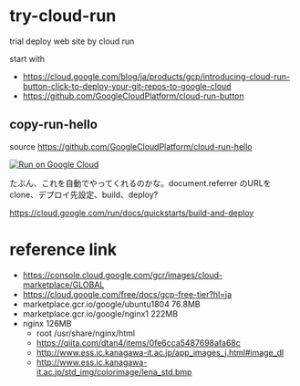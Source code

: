# try-cloud-run
trial deploy web site by cloud run

start with
* https://cloud.google.com/blog/ja/products/gcp/introducing-cloud-run-button-click-to-deploy-your-git-repos-to-google-cloud
* https://github.com/GoogleCloudPlatform/cloud-run-button

## copy-run-hello
source https://github.com/GoogleCloudPlatform/cloud-run-hello

[![Run on Google Cloud](https://deploy.cloud.run/button.svg)](https://deploy.cloud.run)

たぶん、これを自動でやってくれるのかな。document.referrer のURLをclone、デプロイ先設定、build、deploy?

https://cloud.google.com/run/docs/quickstarts/build-and-deploy

# reference link
* https://console.cloud.google.com/gcr/images/cloud-marketplace/GLOBAL
* https://cloud.google.com/free/docs/gcp-free-tier?hl=ja
* marketplace.gcr.io/google/ubuntu1804 76.8MB 
* marketplace.gcr.io/google/nginx1 222MB
* nginx 126MB
  * root /usr/share/nginx/html
  * https://qiita.com/dtan4/items/0fe6cca5487698afa68c
  * http://www.ess.ic.kanagawa-it.ac.jp/app_images_j.html#image_dl
  * http://www.ess.ic.kanagawa-it.ac.jp/std_img/colorimage/lena_std.bmp
